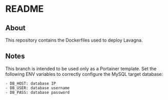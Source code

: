 README
======

## About ##

This repository contains the Dockerfiles used to deploy Lavagna.

## Notes ##

This branch is intended to be used only as a Portainer template.
Set the following ENV variables to correctly configure the MySQL target database:

    - DB_HOST: database IP
    - DB_USER: database username
    - DB_PASS: database password
